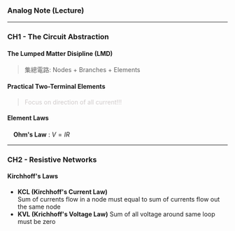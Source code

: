 ### Analog Note (Lecture) 

---

### CH1 - The Circuit Abstraction
  
#### The Lumped Matter Disipline (LMD)
> 集總電路: Nodes + Branches + Elements  
  

    
#### Practical Two-Terminal Elements
> <font color = #D0CBCB> Focus on direction of all current!!!</font>


  
#### Element Laws
　**Ohm's Law** : $V = IR$

 ---

 ### CH2 - Resistive Networks
 #### Kirchhoff's Laws
 - **KCL (Kirchhoff's Current Law)**  
   Sum of currents flow in a node must equal to sum of currents flow out the same node
 - **KVL (Krichhoff's Voltage Law)**
   Sum of all voltage around same loop must be zero
   

 
